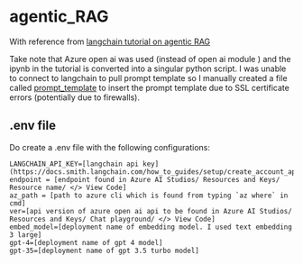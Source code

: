 # agentic_RAG

With reference from [langchain tutorial on agentic RAG](https://langchain-ai.github.io/langgraph/tutorials/rag/langgraph_agentic_rag/#graph)

Take note that Azure open ai was used (instead of open ai module ) and the ipynb in the tutorial is converted into a singular python script. I was unable to connect to langchain to pull prompt template so I manually created a file called [prompt_template](prompt_template.py) to insert the prompt template due to SSL certificate errors (potentially due to firewalls).

## .env file

Do create a .env file with the following configurations:
````
LANGCHAIN_API_KEY=[langchain api key](https://docs.smith.langchain.com/how_to_guides/setup/create_account_api_key)
endpoint = [endpoint found in Azure AI Studios/ Resources and Keys/ Resource name/ </> View Code]
az_path = [path to azure cli which is found from typing `az where` in cmd]
ver=[api version of azure open ai api to be found in Azure AI Studios/ Resources and Keys/ Chat playground/ </> View Code]
embed_model=[deployment name of embedding model. I used text embedding 3 large]
gpt-4=[deployment name of gpt 4 model]
gpt-35=[deployment name of gpt 3.5 turbo model]
````


